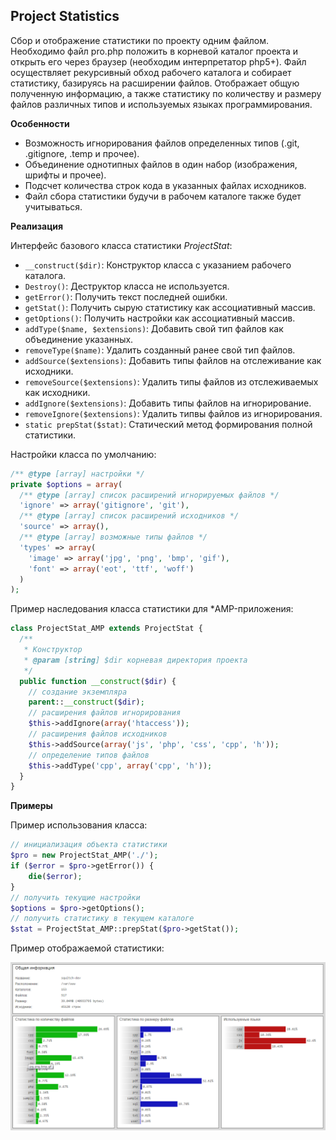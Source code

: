 ## Project Statistics

Сбор и отображение статистики по проекту одним файлом. Необходимо файл pro.php положить в корневой каталог проекта и открыть его через браузер (необходим интерпретатор php5+). Файл осуществляет рекурсивный обход рабочего каталога и собирает статистику, базируясь на расширении файлов. Отображает общую полученную информацию, а также статистику по количеству и размеру файлов различных типов и используемых языках программирования.

**Особенности**

+ Возможность игнорирования файлов определенных типов (.git, .gitignore, .temp и прочее).
+ Объединение однотипных файлов в один набор (изображения, шрифты и прочее).
+ Подсчет количества строк кода в указанных файлах исходников.
+ Файл сбора статистики будучи в рабочем каталоге также будет учитываться.

**Реализация**

Интерфейс базового класса статистики _ProjectStat_:
+ `__construct($dir)`: Конструктор класса с указанием рабочего каталога.
+ `Destroy()`: Деструктор класса не используется.
+ `getError()`: Получить текст последней ошибки.
+ `getStat()`: Получить сырую статистику как ассоциативный массив.
+ `getOptions()`: Получить настройки как ассоциативный массив.
+ `addType($name, $extensions)`: Добавить свой тип файлов как объединение указанных.
+ `removeType($name)`: Удалить созданный ранее свой тип файлов.
+ `addSource($extensions)`: Добавить типы файлов на отслеживание как исходники.
+ `removeSource($extensions)`: Удалить типы файлов из отслеживаемых как исходники.
+ `addIgnore($extensions)`: Добавить типы файлов на игнорирование.
+ `removeIgnore($extensions)`: Удалить типвы файлов из игнорирования.
+ `static prepStat($stat)`: Статический метод формирования полной статистики.

Настройки класса по умолчанию:
```php
/** @type [array] настройки */
private $options = array(
  /** @type [array] список расширений игнорируемых файлов */
  'ignore' => array('gitignore', 'git'),
  /** @type [array] список расширений исходников */
  'source' => array(),
  /** @type [array] возможные типы файлов */
  'types' => array(
    'image' => array('jpg', 'png', 'bmp', 'gif'),
    'font' => array('eot', 'ttf', 'woff')
  )
);
```

Пример наследования класса статистики для *AMP-приложения:
```php
class ProjectStat_AMP extends ProjectStat {
  /**
   * Конструктор
   * @param [string] $dir корневая директория проекта
   */
  public function __construct($dir) {
    // создание экземпляра
    parent::__construct($dir);
    // расширения файлов игнорирования
    $this->addIgnore(array('htaccess'));
    // расширения файлов исходников
    $this->addSource(array('js', 'php', 'css', 'cpp', 'h'));
    // определение типов файлов
    $this->addType('cpp', array('cpp', 'h'));
  }
}
```

**Примеры**

Пример использования класса:
```php
// инициализация объекта статистики
$pro = new ProjectStat_AMP('./');
if ($error = $pro->getError()) {
    die($error);
}
// получить текущие настройки
$options = $pro->getOptions();
// получить статистику в текущем каталоге
$stat = ProjectStat_AMP::prepStat($pro->getStat());
```

Пример отображаемой статистики:

![Preview](example.png)

